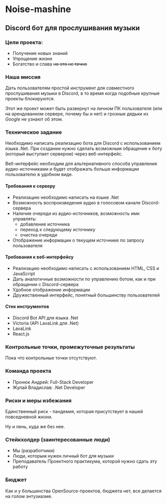 # Noise-mashine
## Discord бот для прослушивания музыки

### Цели проекта:
- Получение новых знаний
- Упрощение жизни
- Богатство и слава ~~но это не точно~~

### Наша миссия 
Дать пользователям простой инструмент для совместного прослушивания музыки в Discord, в то время когда подобные крупные проекты блокируются. 

Этот же проект может быть развернут на личном ПК пользователя (или на арендованном сервере, почему бы и нет) и грозные дядьки из _Google_ не узнают об этом.

### Техническое задание
Необходимо написать реализацию бота для Discord с использованием языка .Net. При создании нужно сделать возможным обращение к боту (который выступает сервером) через веб-интерфейс.

Веб-интерфейс необходим для альтернативного способа управления аудио-источниками и будет отображать больше информации пользователю в удобном виде.

#### Требования к серверу
- Реализацию необходимо написать на языке .Net
- Возможность воспроизведения аудио в голосовом канале Discord-сервера
- Наличие очереди из аудио-источников, возможность ими управлять:
    - добавление источника
    - переход к следующему источнику
    - очистка очереди
- Отображение информации о текущем источнике по запросу пользователя

#### Требования к веб-интерфейсу
- Реализацию необходимо написать с использованием HTML, CSS и JavaScript
- Дать аналогичные возможности по управлению ботом, как и при обращении с Discord-сервера
- Удобное отображение информации
- Дружественный интерфейс, понятный большинству пользователей

#### Стек инструментов
- Discord Bot API для языка .Net
- Victoria (API LavaLink для .Net)
- LavaLink
- React.js

### Контрольные точки, промежуточные результаты
Пока что контрольные точки отсутствуют.

### Команда проекта
- Пронюк Андрей: Full-Stack Developer
- Жулай Владислав: .Net Developer

### Риски и меры избежания
Единственный риск - пандемия, которая присутствует в нашей повседневной жизни.

Ну и лень, куда же без нее.

### Стейкхолдер (заинтересованные люди)
- Мы (разработчики)
- Люди, которым нужен личный бот для музыки
- Преподаватель Проектного практикума, которой нужно сдать эту работу

### Бюджет
Как и у большинства OpenSource-проектов, бюджета нет, все делается на голом энтузиазме.
